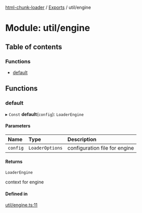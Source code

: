 [html-chunk-loader](../README.md) / [Exports](../modules.md) / util/engine

# Module: util/engine

## Table of contents

### Functions

- [default](util_engine.md#default)

## Functions

### default

▸ `Const` **default**(`config`): `LoaderEngine`

#### Parameters

| Name | Type | Description |
| :------ | :------ | :------ |
| `config` | `LoaderOptions` | configuration file for engine |

#### Returns

`LoaderEngine`

context for engine

#### Defined in

[util/engine.ts:11](https://github.com/abschill/html-chunk-loader/blob/3536a6e/lib/v1/util/engine.ts#L11)

